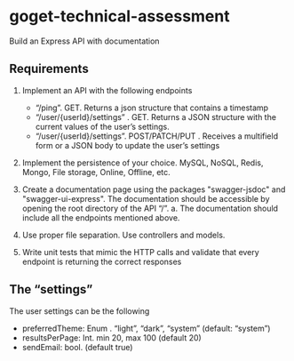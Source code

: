 # goget-technical-assessment
Build an Express API with documentation

## Requirements
1. Implement an API with the following endpoints
    * “/ping”. GET. Returns a json structure that contains a timestamp
    * “/user/{userId}/settings” . GET. Returns a JSON structure with the current
    values of the user’s settings.
    * “/user/{userId}/settings”. POST/PATCH/PUT . Receives a multifield form or a
    JSON body to update the user’s settings

2. Implement the persistence of your choice. MySQL, NoSQL, Redis, Mongo, File
storage, Online, Offline, etc.
3. Create a documentation page using the packages "swagger-jsdoc" and
"swagger-ui-express". The documentation should be accessible by opening the root
directory of the API “/”.
a. The documentation should include all the endpoints mentioned above.
4. Use proper file separation. Use controllers and models.
5. Write unit tests that mimic the HTTP calls and validate that every endpoint is
returning the correct responses

## The “settings”
The user settings can be the following
* preferredTheme: Enum . “light”, “dark”, “system” (default: “system”)
* resultsPerPage: Int. min 20, max 100 (default 20)
* sendEmail: bool. (default true)